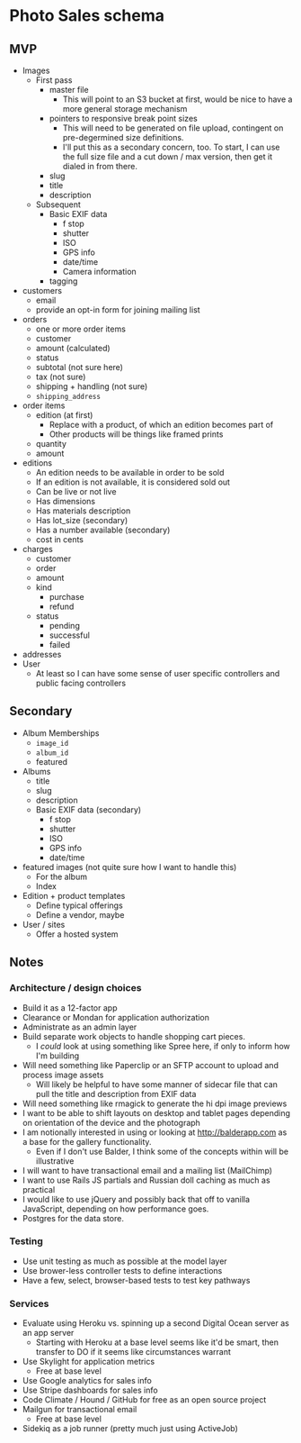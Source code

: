 # Photo Sales schema

## MVP

* Images
  * First pass
    * master file
      * This will point to an S3 bucket at first, would be nice to have a more general storage mechanism
    * pointers to responsive break point sizes
      * This will need to be generated on file upload, contingent on pre-degermined size definitions.
      * I'll put this as a secondary concern, too. To start, I can use the full size file and a cut down / max version, then get it dialed in from there.
    * slug
    * title
    * description
  * Subsequent
    * Basic EXIF data
      * f stop
      * shutter
      * ISO
      * GPS info
      * date/time
      * Camera information
    * tagging
* customers
  * email
  * provide an opt-in form for joining mailing list
* orders
  * one or more order items
  * customer
  * amount (calculated)
  * status
  * subtotal (not sure here)
  * tax (not sure)
  * shipping + handling (not sure)
  * `shipping_address`
* order items
  * edition (at first)
    * Replace with a product, of which an edition becomes part of
    * Other products will be things like framed prints
  * quantity
  * amount
* editions
  * An edition needs to be available in order to be sold
  * If an edition is not available, it is considered sold out
  * Can be live or not live
  * Has dimensions
  * Has materials description
  * Has lot_size (secondary)
  * Has a number available (secondary)
  * cost in cents
* charges
  * customer
  * order
  * amount
  * kind
    * purchase
    * refund
  * status
    * pending
    * successful
    * failed
* addresses
* User
  * At least so I can have some sense of user specific controllers and public facing controllers

## Secondary

* Album Memberships
  * `image_id`
  * `album_id`
  * featured
* Albums
  * title
  * slug
  * description
  * Basic EXIF data (secondary)
    * f stop
    * shutter
    * ISO
    * GPS info
    * date/time
* featured images (not quite sure how I want to handle this)
	* For the album
	* Index
* Edition + product templates
  * Define typical offerings
  * Define a vendor, maybe
* User / sites
  * Offer a hosted system


## Notes

### Architecture / design choices

* Build it as a 12-factor app
* Clearance or Mondan for application authorization
* Administrate as an admin layer
* Build separate work objects to handle shopping cart pieces.
  * I _could_ look at using something like Spree here, if only to inform how I'm building
* Will need something like Paperclip or an SFTP account to upload and process image assets
  * Will likely be helpful to have some manner of sidecar file that can pull the title and description from EXIF data
* Will need something like rmagick to generate the hi dpi image previews
* I want to be able to shift layouts on desktop and tablet pages depending on orientation of the device and the photograph
* I am notionally interested in using or looking at http://balderapp.com as a base for the gallery functionality.
  * Even if I don't use Balder, I think some of the concepts within will be illustrative
* I will want to have transactional email and a mailing list (MailChimp)
* I want to use Rails JS partials and Russian doll caching as much as practical
* I would like to use jQuery and possibly back that off to vanilla JavaScript, depending on how performance goes.
* Postgres for the data store.

### Testing

* Use unit testing as much as possible at the model layer
* Use brower-less controller tests to define interactions
* Have a few, select, browser-based tests to test key pathways

### Services

* Evaluate using Heroku vs. spinning up a second Digital Ocean server as an app server
  * Starting with Heroku at a base level seems like it'd be smart, then transfer to DO if it seems like circumstances warrant
* Use Skylight for application metrics
  * Free at base level
* Use Google analytics for sales info
* Use Stripe dashboards for sales info
* Code Climate / Hound / GitHub for free as an open source project
* Mailgun for transactional email
  * Free at base level
* Sidekiq as a job runner (pretty much just using ActiveJob)
